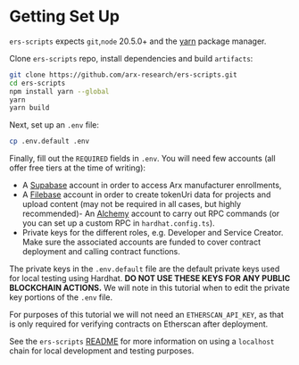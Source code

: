 # Getting Set Up

`ers-scripts` expects `git`,`node` 20.5.0+ and the [yarn](https://classic.yarnpkg.com/lang/en/docs/install) package manager.

Clone `ers-scripts` repo, install dependencies and build `artifacts`:
```bash
git clone https://github.com/arx-research/ers-scripts.git
cd ers-scripts
npm install yarn --global
yarn
yarn build
```

Next, set up an `.env` file:
```bash
cp .env.default .env
```

Finally, fill out the `REQUIRED` fields in `.env`. You will need few accounts (all offer free tiers at the time of writing):
- A [Supabase](https://supabase.com/) account in order to access Arx manufacturer enrollments, 
- A [Filebase](https://filebase.com/) account in order to create tokenUri data for projects and upload content (may not be required in all cases, but highly recommended)- An [Alchemy](https://www.alchemy.com/) account to carry out RPC commands (or you can set up a custom RPC in `hardhat.config.ts`).
- Private keys for the different roles, e.g. Developer and Service Creator. Make sure the associated accounts are funded to cover contract deployment and calling contract functions.

The private keys in the `.env.default` file are the default private keys used for local testing using Hardhat. __DO NOT USE THESE KEYS FOR ANY PUBLIC BLOCKCHAIN ACTIONS.__ We will note in this tutorial when to edit the private key portions of the `.env` file.

For purposes of this tutorial we will not need an `ETHERSCAN_API_KEY`, as that is only required for verifying contracts on Etherscan after deployment.

See the `ers-scripts` [README](https://github.com/arx-research/ers-scripts/blob/master/README.md) for more information on using a `localhost` chain for local development and testing purposes.
